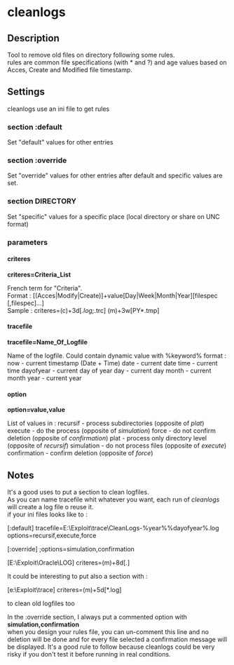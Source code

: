 # cleanlogs

## Description

Tool to remove old files on directory following some rules.  
rules are common file specifications (with * and ?) and age values based on Acces, Create and Modified file timestamp.  

## Settings

cleanlogs use an ini file to get rules

### section :default

Set "default" values for other entries

### section :override

Set "override" values for other entries after default and specific values are set.

### section DIRECTORY

Set "specific" values for a specific place (local directory or share on UNC format)

### parameters

#### criteres  

**criteres=Criteria_List**

French term for "Criteria".  
Format : [(Acces|Modify|Create)]+value[Day|Week|Month|Year][filespec [,filespec]...]  
Sample : criteres=(c)+3d[*.log;*.trc] (m)+3w[PY*.tmp]  

#### tracefile  

**tracefile=Name_Of_Logfile**

Name of the logfile.
Could contain dynamic value with %keyword% format :
now - current timestamp (Date + Time)
date - current date
time - current time
dayofyear - current day of year
day - current day
month - current month
year - current year

#### option  

**option=value,value**

List of values in :
recursif - process subdirectories (opposite of *plat*)
execute - do the process (opposite of *simulation*)
force - do not confirm deletion (opposite of *confirmation*)
plat - process only directory level (opposite of *recursif*)
simulation - do not process files (opposite of *execute*)
confirmation - confirm deletion (opposite of *force*)

## Notes

It's a good uses to put a section to clean logfiles.  
As you can name tracefile whit whatever you want, each run of *cleanlogs* will create a log file o reuse it.  
if your ini files looks like to :

[:default]
tracefile=E:\Exploit\trace\CleanLogs-%year%%dayofyear%.log
options=recursif,execute,force

[:override]
;options=simulation,confirmation

[E:\Exploit\Oracle\LOG]
criteres=(m)+8d[*.*]

It could be interesting to put also a section with :

[e:\Exploit\trace]
criteres=(m)+5d[*.log]

to clean old logfiles too

In the :override section, I always put a commented option with **simulation,confirmation**  
when you design your rules file, you can un-comment this line and no deletion will be done and for every file selected a confirmation message will be displayed. It's a good rule to follow because cleanlogs could be very risky if you don't test it before running in real conditions.
